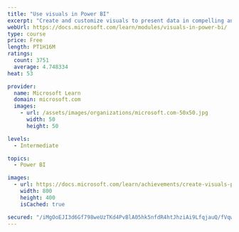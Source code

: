 ```yaml
---
title: "Use visuals in Power BI"
excerpt: "Create and customize visuals to present data in compelling and insightful ways."
webUrl: https://docs.microsoft.com/learn/modules/visuals-in-power-bi/
type: course
price: Free
length: PT1H16M
ratings:
  count: 3751
  average: 4.748334
heat: 53

provider:
  name: Microsoft Learn
  domain: microsoft.com
  images:
    - url: /assets/images/organizations/microsoft.com-50x50.jpg
      width: 50
      height: 50

levels:
  - Intermediate

topics:
  - Power BI

images:
  - url: https://docs.microsoft.com/learn/achievements/create-visuals-power-bi-desktop-social.png
    width: 800
    height: 400
    isCached: true

secured: "/iMgOoEJI3d6Gf798weUzTKd4PvBlA05hk5nfdR4htJhziAi9LfqjauQ/fVqwoKV/UTZfp/sg5xd6HLRnpRDu0+oaRCY7UyN2vQMeMrzMn/EebJu5ADWo95Dkc9ym8U1CPmeGTXJTNPScVcNkMQQT4gCSnDVDIx/rsNfttYaBr69Of3z15Mw9k2Wdc7lxsCvlQY1GgiDgaLIyQ7VwP/wrierByWt+YS94/2zv0+sAK/VZyX6xk6oo5ENe6HDfNG/pQRW8pD9P1xXF3xjwRdOH/xYF/lUzVse6OmCcYqMu9sIyNDb4FGt5+rq3jJQj9VQcIFXU3gaOlRwK1/WekwmfrCo3/+UXZkg8ZWAw3zG6tHihKM8n5rp7FHcWbBKnSbDZwAO/+5ZefxoozzWdau+BiIWUMbyb8simeVHGY0jiJQ=;LwWdnjmH0z1jrdKM3yoyzw=="
---
```


